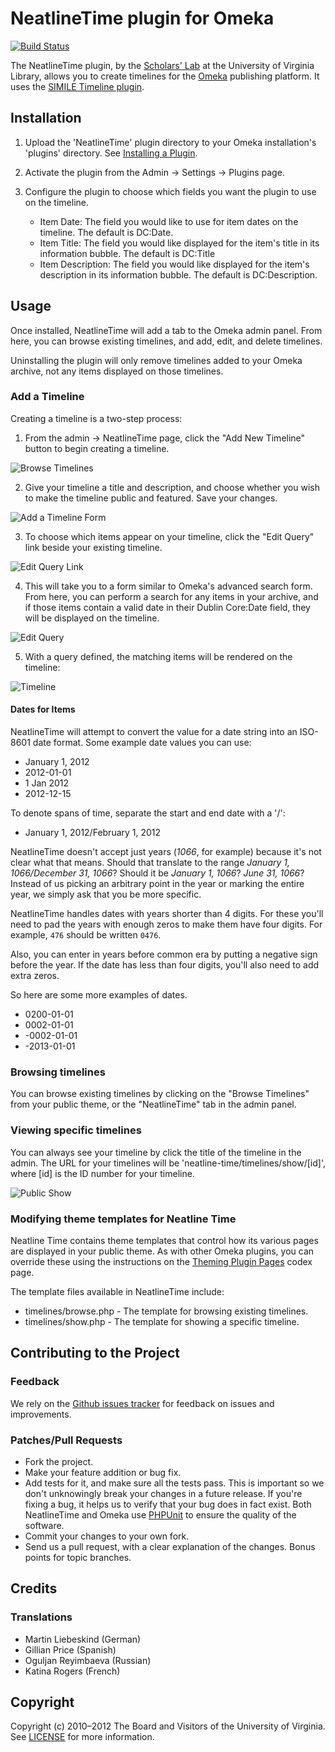 # NeatlineTime plugin for Omeka

[![Build
Status](https://secure.travis-ci.org/scholarslab/NeatlineTime.png?branch=develop,master)](http://travis-ci.org/scholarslab/NeatlineTime)

The NeatlineTime plugin, by the [Scholars' Lab][scholarslab] at the University of Virginia Library, allows you to create timelines for the [Omeka][omeka] publishing platform. It uses the [SIMILE Timeline plugin][simile-timeline].

## Installation

1. Upload the 'NeatlineTime' plugin directory to your Omeka installation's 'plugins' directory. See [Installing a Plugin][installing-a-plugin].

2. Activate the plugin from the Admin → Settings → Plugins page.

3. Configure the plugin to choose which fields you want the plugin to use on
   the timeline.

    * Item Date: The field you would like to use for item dates on the
      timeline. The default is DC:Date.
    * Item Title: The field you would like displayed for the item's title in
      its information bubble. The default is DC:Title
    * Item Description: The field you would like displayed for the item's
      description in its information bubble. The default is DC:Description.

## Usage

Once installed, NeatlineTime will add a tab to the Omeka admin panel. From here, you can browse existing timelines, and add, edit, and delete timelines.

Uninstalling the plugin will only remove timelines added to your Omeka archive, not any items displayed on those timelines.

### Add a Timeline

Creating a timeline is a two-step process:

1. From the admin → NeatlineTime page, click the "Add New Timeline" button to begin creating a timeline.

  ![Browse Timelines](http://neatline.org/wp-content/uploads/2014/01/neatlinetime-browse.png)

2. Give your timeline a title and description, and choose whether you wish to make the timeline public and featured. Save your changes.

  ![Add a Timeline Form](http://neatline.org/wp-content/uploads/2014/01/neatlinetime-add-timeline.png)

3. To choose which items appear on your timeline, click the "Edit Query" link beside your existing timeline.

  ![Edit Query Link](http://neatline.org/wp-content/uploads/2014/01/neatlinetime-timeline-saved.png)

4. This will take you to a form similar to Omeka's advanced search form. From here, you can perform a search for any items in your archive, and if those items contain a valid date in their Dublin Core:Date field, they will be displayed on the timeline.

  ![Edit Query](http://neatline.org/wp-content/uploads/2014/01/neatlinetime-item-query.png)

5. With a query defined, the matching items will be rendered on the timeline:

  ![Timeline](http://neatline.org/wp-content/uploads/2014/01/neatlinetime-admin-show.png)

#### Dates for Items

NeatlineTime will attempt to convert the value for a date string into an ISO-8601 date format. Some example date values you can use:

  * January 1, 2012
  * 2012-01-01
  * 1 Jan 2012
  * 2012-12-15

To denote spans of time, separate the start and end date with a '/':

  * January 1, 2012/February 1, 2012

NeatlineTime doesn't accept just years (*1066*, for example) because it's not clear what that means. Should that translate to the range *January 1, 1066/December 31, 1066*? Should it be *January 1, 1066*? *June 31, 1066*? Instead of us picking an arbitrary point in the year or marking the entire year, we simply ask that you be more specific.

NeatlineTime handles dates with years shorter than 4 digits. For these you'll
need to pad the years with enough zeros to make them have four digits. For
example, `476` should be written `0476`.

Also, you can enter in years before common era by putting a negative sign
before the year. If the date has less than four digits, you'll also need to add
extra zeros.

So here are some more examples of dates.

  * 0200-01-01
  * 0002-01-01
  * -0002-01-01
  * -2013-01-01

### Browsing timelines

You can browse existing timelines by clicking on the "Browse Timelines" from your public theme, or the "NeatlineTime" tab in the admin panel.

### Viewing specific timelines

You can always see your timeline by click the title of the timeline in the admin. The URL for your timelines will be 'neatline-time/timelines/show/[id]', where [id] is the ID number for your timeline.

  ![Public Show](http://neatline.org/wp-content/uploads/2014/01/neatlinetime-public-show.png)

### Modifying theme templates for Neatline Time

Neatline Time contains theme templates that control how its various pages are displayed in your public theme. As with other Omeka plugins, you can override these using the instructions on the [Theming Plugin Pages][themeing-plugin-pages] codex page.

The template files available in NeatlineTime include:

* timelines/browse.php - The template for browsing existing timelines.
* timelines/show.php - The template for showing a specific timeline.

## Contributing to the Project

### Feedback

We rely on the [Github issues tracker][issues] for feedback on issues and improvements.

### Patches/Pull Requests

* Fork the project.
* Make your feature addition or bug fix.
* Add tests for it, and make sure all the tests pass. This is important so we don't unknowingly break your changes in a future release. If you're fixing a bug, it helps us to verify that your bug does in fact exist. Both NeatlineTime and Omeka use [PHPUnit][phpunit] to ensure the quality of the software.
* Commit your changes to your own fork.
* Send us a pull request, with a clear explanation of the changes. Bonus
  points for topic branches.

## Credits

### Translations

* Martin Liebeskind (German)
* Gillian Price (Spanish)
* Oguljan Reyimbaeva (Russian)
* Katina Rogers (French)

## Copyright

Copyright (c) 2010–2012 The Board and Visitors of the University of Virginia. See [LICENSE][license] for more information.

[scholarslab]: http://scholarslab.org/
[omeka]: http://omeka.org
[simile-timeline]: http://www.simile-widgets.org/wiki/Timeline
[installing-a-plugin]: http://omeka.org/codex/Installing_a_Plugin
[license]: http://www.apache.org/licenses/LICENSE-2.0.html "Apache License, Version 2.0"
[issues]: http://github.com/scholarslab/NeatlineTime/issues/ "Issues for Neatline Time"
[phpunit]: http://www.phpunit.de/manual/current/en/ "PHP Unit"
[themeing-plugin-pages]: http://omeka.org/codex/Theming_Plugin_Pages "Theming Plugin Pages"
